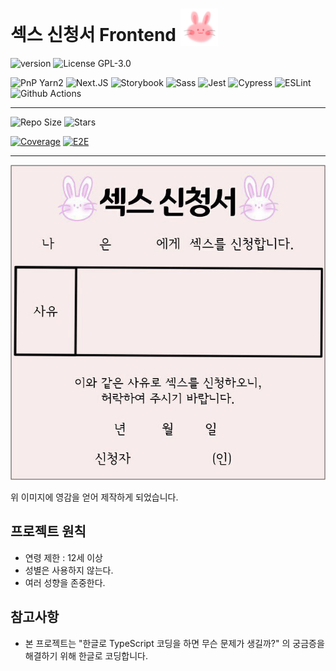 # 섹스 신청서 Frontend <img src="./public/logo.png" alt="" style="width: 60px; height: 60px; vertical-align: bottom;" />

![version](https://img.shields.io/github/package-json/v/sex-request/frontend)
![License GPL-3.0](https://img.shields.io/github/license/sex-request/frontend?style=plat)

![PnP Yarn2](https://img.shields.io/badge/Yarn2-PnP-2C8EBB?style=for-the-badge&logo=yarn&logoColor=white)
![Next.JS](https://img.shields.io/badge/next.js-TypeScript-007ACC?style=for-the-badge&logo=nextdotjs&logoColor=white)
![Storybook](https://img.shields.io/badge/storybook-FF4785?style=for-the-badge&logo=storybook&logoColor=white)
![Sass](https://img.shields.io/badge/Sass-CC6699?style=for-the-badge&logo=sass&logoColor=white)
![Jest](https://img.shields.io/badge/Jest-C21325?style=for-the-badge&logo=jest&logoColor=white)
![Cypress](https://img.shields.io/badge/Cypress-17202C?style=for-the-badge&logo=cypress&logoColor=white)
![ESLint](https://img.shields.io/badge/eslint-3A33D1?style=for-the-badge&logo=eslint&logoColor=white)
![Github Actions](https://img.shields.io/badge/GitHub_Actions-2088FF?style=for-the-badge&logo=github-actions&logoColor=white)

---

![Repo Size](https://img.shields.io/github/repo-size/sex-request/frontend)
![Stars](https://img.shields.io/github/stars/sex-request/frontend?style=social)

[![Coverage](https://github.com/sex-request/frontend/actions/workflows/coverage.yaml/badge.svg)](https://github.com/sex-request/frontend/actions/workflows/coverage.yaml)
[![E2E](https://github.com/sex-request/frontend/actions/workflows/e2e.yaml/badge.svg)](https://github.com/sex-request/frontend/actions/workflows/e2e.yaml)

---

![섹스 신청서 이미지](./public/inspired_image.jpg)

위 이미지에 영감을 얻어 제작하게 되었습니다.

## 프로젝트 원칙

- 연령 제한 : 12세 이상
- 성별은 사용하지 않는다.
- 여러 성향을 존중한다.

## 참고사항

- 본 프로젝트는 "한글로 TypeScript 코딩을 하면 무슨 문제가 생길까?" 의 궁금증을 해결하기 위해 한글로 코딩합니다.
